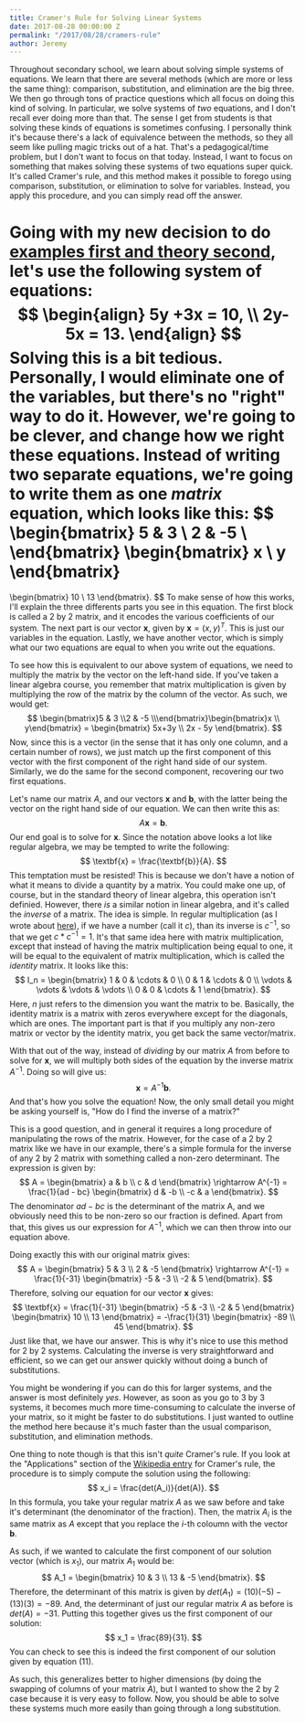 ```yaml
---
title: Cramer's Rule for Solving Linear Systems
date: 2017-08-28 00:00:00 Z
permalink: "/2017/08/28/cramers-rule"
author: Jeremy
---
```


Throughout secondary school, we learn about solving simple systems of equations. We learn that there are several methods (which are more or less the same thing): comparison, substitution, and elimination are the big three. We then go through tons of practice questions which all focus on doing this kind of solving. In particular, we solve systems of *two* equations, and I don't recall ever doing more than that. The sense I get from students is that solving these kinds of equations is sometimes confusing. I personally think it's because there's a lack of equivalence between the methods, so they all seem like pulling magic tricks out of a hat. That's a pedagogical/time problem, but I don't want to focus on that today. Instead, I want to focus on something that makes solving these systems of two equations super quick. It's called Cramer's rule, and this method makes it possible to forego using comparison, substitution, or elimination to solve for variables. Instead, you apply this procedure, and you can simply read off the answer.

Going with my new decision to do [examples first and theory second](_posts/2017-08-14-examples-before-abstraction.md), let's use the following system of equations:
$$
\begin{align}
5y +3x = 10, \\
2y-5x = 13.
\end{align}
$$
Solving this is a bit tedious. Personally, I would eliminate one of the variables, but there's no "right" way to do it. However, we're going to be clever, and change how we right these equations. Instead of writing two separate equations, we're going to write them as one *matrix* equation, which looks like this:
$$
\begin{bmatrix}
5 & 3 \\
2 & -5 \\
\end{bmatrix}
\begin{bmatrix}
x \\ y
\end{bmatrix}
=
\begin{bmatrix}
10 \\ 13
\end{bmatrix}.
$$
To make sense of how this works, I'll explain the three differents parts you see in this equation. The first block is called a 2 by 2 matrix, and it encodes the various coefficients of our system. The next part is our vector $\textbf{x}$, given by $\textbf{x} = (x,y)^T$. This is just our variables in the equation. Lastly, we have another vector, which is simply what our two equations are equal to when you write out the equations.

To see how this is equivalent to our above system of equations, we need to multiply the matrix by the vector on the left-hand side. If you've taken a linear algebra course, you remember that matrix multiplication is given by multiplying the row of the matrix by the column of the vector. As such, we would get:
$$
\begin{bmatrix}5 & 3 \\2 & -5 \\\end{bmatrix}\begin{bmatrix}x \\ y\end{bmatrix}
= \begin{bmatrix} 5x+3y \\ 2x - 5y \end{bmatrix}.
$$
Now, since this is a vector (in the sense that it has only one column, and a certain number of rows), we just match up the first component of this vector with the first component of the right hand side of our system. Similarly, we do the same for the second component, recovering our two first equations.

Let's name our matrix $A$, and our vectors $\textbf{x}$ and $\textbf{b}$, with the latter being the vector on the right hand side of our equation. We can then write this as:
$$
A \textbf{x} = \textbf{b}.
$$
Our end goal is to solve for $\textbf{x}$. Since the notation above looks a lot like regular algebra, we may be tempted to write the following:
$$
\textbf{x} = \frac{\textbf{b}}{A}.
$$
This temptation must be resisted! This is because we don't have a notion of what it means to divide a quantity by a matrix. You could make one up, of course, but in the standard theory of linear algebra, this operation isn't definied. However, there *is* a similar notion in linear algebra, and it's called the *inverse* of a matrix. The idea is simple. In regular multiplication (as I wrote about [here](_posts/2017-06-03-why-cant-i-divide-by-sin.md)), if we have a number (call it $c$), than its inverse is $c^{-1}$, so that we get $c*c^{-1} = 1$. It's that same idea here with matrix multiplication, except that instead of having the matrix multiplication being equal to one, it will be equal to the equivalent of matrix multiplication, which is called the *identity* matrix. It looks like this:
$$
I_n = \begin{bmatrix} 1 & 0 & \cdots & 0 \\
0 & 1 & \cdots & 0 \\
\vdots & \vdots & \vdots & \vdots \\
0 & 0 & \cdots & 1
\end{bmatrix}.
$$
Here, $n$ just refers to the dimension you want the matrix to be. Basically, the identity matrix is a matrix with zeros everywhere except for the diagonals, which are ones. The important part is that if you multiply any non-zero matrix or vector by the identity matrix, you get back the same vector/matrix.

With that out of the way, instead of *dividing* by our matrix $A$ from before to solve for $\textbf{x}$, we will multiply both sides of the equation by the inverse matrix $A^{-1}$. Doing so will give us:
$$
\textbf{x} = A^{-1} \textbf{b}.
$$
And that's how you solve the equation! Now, the only small detail you might be asking yourself is, "How do I find the inverse of a matrix?"

This is a good question, and in general it requires a long procedure of manipulating the rows of the matrix. However, for the case of a 2 by 2 matrix like we have in our example, there's a simple formula for the inverse of any 2 by 2 matrix with something called a non-zero determinant. The expression is given by:
$$
A = \begin{bmatrix} a & b \\ c & d \end{bmatrix} \rightarrow A^{-1} = \frac{1}{ad - bc} \begin{bmatrix} d & -b \\ -c & a \end{bmatrix}.
$$
The denominator $ad-bc$ is the determinant of the matrix A, and we obviously need this to be non-zero so our fraction is defined. Apart from that, this gives us our expression for $A^{-1}$, which we can then throw into our equation above.

Doing exactly this with our original matrix gives:
$$
A = \begin{bmatrix} 5 & 3 \\ 2 & -5 \end{bmatrix} \rightarrow A^{-1} = \frac{1}{-31} \begin{bmatrix} -5 & -3 \\ -2 & 5 \end{bmatrix}.
$$
Therefore, solving our equation for our vector $\textbf{x}$ gives:
$$
\textbf{x} = \frac{1}{-31} \begin{bmatrix} -5 & -3 \\ -2 & 5 \end{bmatrix} \begin{bmatrix} 10 \\ 13 \end{bmatrix} = -\frac{1}{31} \begin{bmatrix} -89 \\ 45 \end{bmatrix}.
$$
Just like that, we have our answer. This is why it's nice to use this method for 2 by 2 systems. Calculating the inverse is very straightforward and efficient, so we can get our answer quickly without doing a bunch of substitutions.

You might be wondering if you can do this for larger systems, and the answer is most definitely *yes*. However, as soon as you go to 3 by 3 systems, it becomes much more time-consuming to calculate the inverse of your matrix, so it might be faster to do substitutions. I just wanted to outline the method here because it's much faster than the usual comparison, substitution, and elimination methods.

One thing to note though is that this isn't *quite* Cramer's rule. If you look at the "Applications" section of the [Wikipedia entry](https://en.wikipedia.org/wiki/Cramer%27s_rule) for Cramer's rule, the procedure is to simply compute the solution using the following:
$$
x_i = \frac{det(A_i)}{det(A)}.
$$
In this formula, you take your regular matrix $A$ as we saw before and take it's determinant (the denominator of the fraction). Then, the matrix $A_i$ is the same matrix as $A$ except that you replace the $i$-th coloumn with the vector $\textbf{b}$.

As such, if we wanted to calculate the first component of our solution vector (which is $x_1$), our matrix $A_1$ would be:
$$
A_1 = \begin{bmatrix} 10 & 3 \\ 13 & -5 \end{bmatrix}.
$$
Therefore, the determinant of this matrix is given by $det(A_1) = (10)(-5) - (13)(3) = -89$. And, the determinant of just our regular matrix $A$ as before is $det(A) = -31$. Putting this together gives us the first component of our solution:
$$
x_1 = \frac{89}{31}.
$$
You can check to see this is indeed the first component of our solution given by equation (11).

As such, this generalizes better to higher dimensions (by doing the swapping of columns of your matrix $A$), but I wanted to show the 2 by 2 case because it is very easy to follow. Now, you should be able to solve these systems much more easily than going through a long substitution.